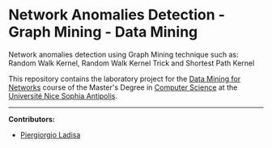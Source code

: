 # Network Anomalies Detection - Graph Mining - Data Mining

Network anomalies detection using Graph Mining technique such as: Random Walk Kernel, Random Walk Kernel Trick and Shortest Path Kernel

This repository contains the laboratory project for the [Data Mining for Networks](http://mastercs.unice.fr/DataMining) 
course of the Master's Degree in [Computer Science](http://mastercs.unice.fr/M2ubinet) at 
the [Université Nice Sophia Antipolis](http://unice.fr/en).

---

**Contributors:**

  * [Piergiorgio Ladisa](https://github.com/piergiorgioladisa) 
